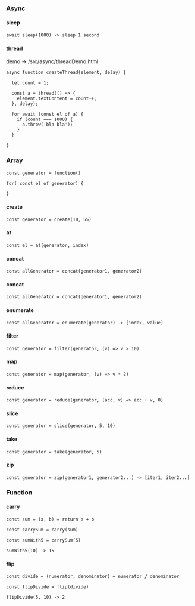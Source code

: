 ### Async

#### sleep
```
await sleep(1000) -> sleep 1 second
```

#### thread
demo ->  /src/async/threadDemo.html
```
async function createThread(element, delay) {

  let count = 1;

  const a = thread(() => {
    element.textContent = count++;
  }, delay);

  for await (const el of a) {
    if (count === 1000) {
      a.throw('bla bla');
    }
  }

}
```

### Array

```
const generator = function()

for( const el of generator) {

}
```

#### create
```
const generator = create(10, 55) 
```

#### at
```
const el = at(generator, index)
```

#### concat
```
const allGenerator = concat(generator1, generator2)
```

#### concat
```
const allGenerator = concat(generator1, generator2)
```

#### enumerate
```
const allGenerator = enumerate(generator) -> [index, value]
```

#### filter
```
const generator = filter(generator, (v) => v > 10)
```

#### map
```
const generator = map(generator, (v) => v * 2)
```

#### reduce
```
const generator = reduce(generator, (acc, v) => acc + v, 0)
```

#### slice
```
const generator = slice(generator, 5, 10)
```

#### take
```
const generator = take(generator, 5)
```

#### zip
```
const generator = zip(generator1, generator2...) -> [iter1, iter2...]
```

### Function

#### carry
```
const sum = (a, b) = return a + b

const carrySum = carry(sum)

const sumWith5 = carrySum(5)

sumWith5(10) -> 15
```

#### flip
```
const divide = (numerator, denominator) = numerator / denominator

const flipDivide = flip(divide)

flipDivide(5, 10) -> 2
```